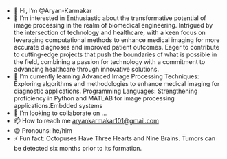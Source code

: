 - 👋 Hi, I’m @Aryan-Karmakar
- 👀 I’m interested in Enthusiastic about the transformative potential of image processing in the realm of biomedical engineering. Intrigued by the intersection of technology and healthcare, with a keen focus on leveraging computational methods to enhance medical imaging for more accurate diagnoses and improved patient outcomes. Eager to contribute to cutting-edge projects that push the boundaries of what is possible in the field, combining a passion for technology with a commitment to advancing healthcare through innovative solutions.
- 🌱 I’m currently learning Advanced Image Processing Techniques: Exploring algorithms and methodologies to enhance medical imaging for diagnostic applications.
Programming Languages: Strengthening proficiency in Python and MATLAB for image processing applications.Embdded systems
- 💞️ I’m looking to collaborate on ...
- 📫 How to reach me aryankarmakar101@gmail.com
- 😄 Pronouns: he/him
- ⚡ Fun fact: Octopuses Have Three Hearts and Nine Brains. Tumors can be detected six months prior to its formation.

<!---
Aryan-Karmakar/Aryan-Karmakar is a ✨ special ✨ repository because its `README.md` (this file) appears on your GitHub profile.
You can click the Preview link to take a look at your changes.
--->
